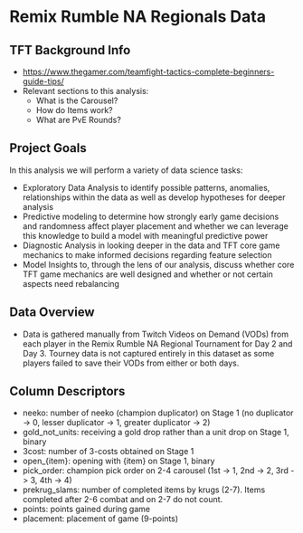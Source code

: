 
# Remix Rumble NA Regionals Data 

## TFT Background Info
- https://www.thegamer.com/teamfight-tactics-complete-beginners-guide-tips/
- Relevant sections to this analysis:
  - What is the Carousel?
  - How do Items work?
  - What are PvE Rounds?

## Project Goals
In this analysis we will perform a variety of data science tasks:
- Exploratory Data Analysis to identify possible patterns, anomalies, relationships within the data as well as develop hypotheses for deeper analysis
- Predictive modeling to determine how strongly early game decisions and randomness affect player placement and whether we can leverage this knowledge to build a model with meaningful predictive power
- Diagnostic Analysis in looking deeper in the data and TFT core game mechanics to make informed decisions regarding feature selection
- Model Insights to, through the lens of our analysis, discuss whether core TFT game mechanics are well designed and whether or not certain aspects need rebalancing

## Data Overview
- Data is gathered manually from Twitch Videos on Demand (VODs) from each player in the Remix Rumble NA Regional Tournament for Day 2 and Day 3. Tourney data is not captured entirely in this dataset as some players failed to save their VODs from either or both days.

## Column Descriptors
- neeko: number of neeko (champion duplicator) on Stage 1 (no duplicator -> 0, lesser duplicator -> 1, greater duplicator -> 2)
- gold_not_units: receiving a gold drop rather than a unit drop on Stage 1, binary
- 3cost: number of 3-costs obtained on Stage 1
- open_{item}: opening with {item} on Stage 1, binary
- pick_order: champion pick order on 2-4 carousel (1st -> 1, 2nd -> 2, 3rd -> 3, 4th -> 4)
- prekrug_slams: number of completed items by krugs (2-7). Items completed after 2-6 combat and on 2-7 do not count.
- points: points gained during game
- placement: placement of game (9-points)
